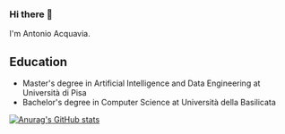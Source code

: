 ### Hi there 👋

I'm Antonio Acquavia.
## Education

- Master's degree in Artificial Intelligence and Data Engineering at Università di Pisa
- Bachelor's degree in Computer Science at Università della Basilicata

[![Anurag's GitHub stats](https://github-readme-stats.vercel.app/api?username=thorongil05)](https://github.com/anuraghazra/github-readme-stats)

<!--
**thorongil05/thorongil05** is a ✨ _special_ ✨ repository because its `README.md` (this file) appears on your GitHub profile.

Here are some ideas to get you started:

- 🔭 I’m currently working on ...
- 🌱 I’m currently learning ...
- 👯 I’m looking to collaborate on ...
- 🤔 I’m looking for help with ...
- 💬 Ask me about ...
- 📫 How to reach me: ...
- 😄 Pronouns: ...
- ⚡ Fun fact: ...
-->
